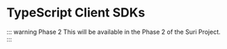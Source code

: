 # TypeScript Client SDKs

::: warning Phase 2
This will be available in the Phase 2 of the Suri Project.
:::